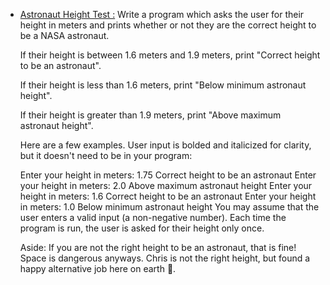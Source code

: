 - [Astronaut Height Test :]()
  Write a program which asks the user for their height in meters and prints whether or not they are the correct height to be a NASA astronaut.

  If their height is between 1.6 meters and 1.9 meters, print "Correct height to be an astronaut".

  If their height is less than 1.6 meters, print "Below minimum astronaut height".

  If their height is greater than 1.9 meters, print "Above maximum astronaut height".

  Here are a few examples. User input is bolded and italicized for clarity, but it doesn't need to be in your program:

  Enter your height in meters: 1.75
  Correct height to be an astronaut
  Enter your height in meters: 2.0
  Above maximum astronaut height
  Enter your height in meters: 1.6
  Correct height to be an astronaut
  Enter your height in meters: 1.0
  Below minimum astronaut height
  You may assume that the user enters a valid input (a non-negative number). Each time the program is run, the user is asked for their height only once. 

  Aside: If you are not the right height to be an astronaut, that is fine! Space is dangerous anyways. Chris is not the right height, but found a happy alternative job here on earth 🌱. 
